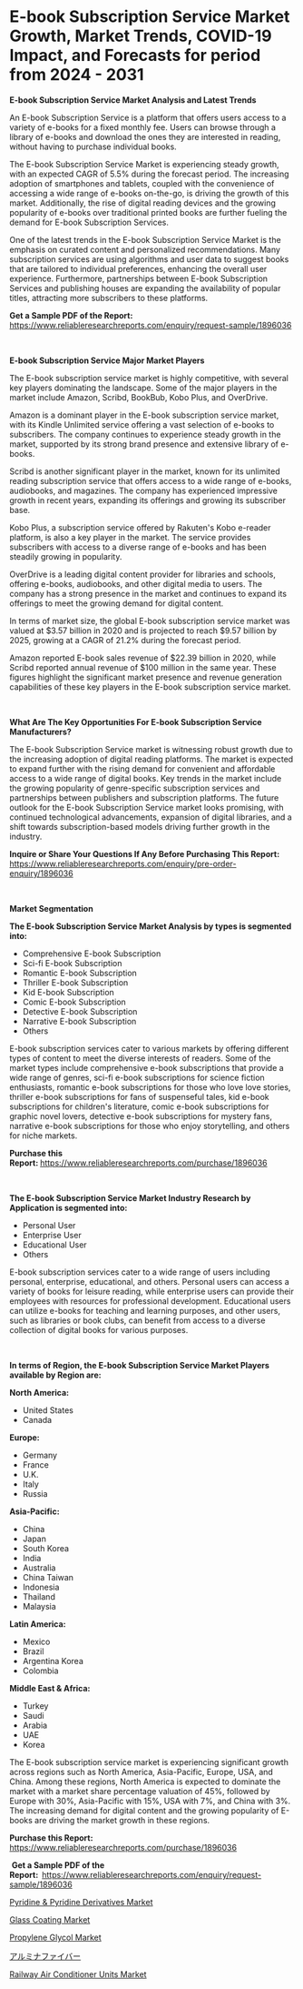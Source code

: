 <p><h1>E-book Subscription Service Market Growth, Market Trends, COVID-19 Impact, and Forecasts for period from 2024 - 2031</h1></p><p><strong>E-book Subscription Service Market Analysis and Latest Trends</strong></p>
<p><p>An E-book Subscription Service is a platform that offers users access to a variety of e-books for a fixed monthly fee. Users can browse through a library of e-books and download the ones they are interested in reading, without having to purchase individual books.</p><p>The E-book Subscription Service Market is experiencing steady growth, with an expected CAGR of 5.5% during the forecast period. The increasing adoption of smartphones and tablets, coupled with the convenience of accessing a wide range of e-books on-the-go, is driving the growth of this market. Additionally, the rise of digital reading devices and the growing popularity of e-books over traditional printed books are further fueling the demand for E-book Subscription Services.</p><p>One of the latest trends in the E-book Subscription Service Market is the emphasis on curated content and personalized recommendations. Many subscription services are using algorithms and user data to suggest books that are tailored to individual preferences, enhancing the overall user experience. Furthermore, partnerships between E-book Subscription Services and publishing houses are expanding the availability of popular titles, attracting more subscribers to these platforms.</p></p>
<p><strong>Get a Sample PDF of the Report:&nbsp;</strong> <a href="https://www.reliableresearchreports.com/enquiry/request-sample/1896036">https://www.reliableresearchreports.com/enquiry/request-sample/1896036</a></p>
<p>&nbsp;</p>
<p><strong>E-book Subscription Service Major Market Players</strong></p>
<p><p>The E-book subscription service market is highly competitive, with several key players dominating the landscape. Some of the major players in the market include Amazon, Scribd, BookBub, Kobo Plus, and OverDrive.</p><p>Amazon is a dominant player in the E-book subscription service market, with its Kindle Unlimited service offering a vast selection of e-books to subscribers. The company continues to experience steady growth in the market, supported by its strong brand presence and extensive library of e-books.</p><p>Scribd is another significant player in the market, known for its unlimited reading subscription service that offers access to a wide range of e-books, audiobooks, and magazines. The company has experienced impressive growth in recent years, expanding its offerings and growing its subscriber base.</p><p>Kobo Plus, a subscription service offered by Rakuten's Kobo e-reader platform, is also a key player in the market. The service provides subscribers with access to a diverse range of e-books and has been steadily growing in popularity.</p><p>OverDrive is a leading digital content provider for libraries and schools, offering e-books, audiobooks, and other digital media to users. The company has a strong presence in the market and continues to expand its offerings to meet the growing demand for digital content.</p><p>In terms of market size, the global E-book subscription service market was valued at $3.57 billion in 2020 and is projected to reach $9.57 billion by 2025, growing at a CAGR of 21.2% during the forecast period.</p><p>Amazon reported E-book sales revenue of $22.39 billion in 2020, while Scribd reported annual revenue of $100 million in the same year. These figures highlight the significant market presence and revenue generation capabilities of these key players in the E-book subscription service market.</p></p>
<p>&nbsp;</p>
<p><strong>What Are The Key Opportunities For E-book Subscription Service Manufacturers?</strong></p>
<p><p>The E-book Subscription Service market is witnessing robust growth due to the increasing adoption of digital reading platforms. The market is expected to expand further with the rising demand for convenient and affordable access to a wide range of digital books. Key trends in the market include the growing popularity of genre-specific subscription services and partnerships between publishers and subscription platforms. The future outlook for the E-book Subscription Service market looks promising, with continued technological advancements, expansion of digital libraries, and a shift towards subscription-based models driving further growth in the industry.</p></p>
<p><strong>Inquire or Share Your Questions If Any Before Purchasing This Report:</strong> <a href="https://www.reliableresearchreports.com/enquiry/pre-order-enquiry/1896036">https://www.reliableresearchreports.com/enquiry/pre-order-enquiry/1896036</a></p>
<p>&nbsp;</p>
<p><strong>Market Segmentation</strong></p>
<p><strong>The E-book Subscription Service Market Analysis by types is segmented into:</strong></p>
<p><ul><li>Comprehensive E-book Subscription</li><li>Sci-fi E-book Subscription</li><li>Romantic E-book Subscription</li><li>Thriller E-book Subscription</li><li>Kid E-book Subscription</li><li>Comic E-book Subscription</li><li>Detective E-book Subscription</li><li>Narrative E-book Subscription</li><li>Others</li></ul></p>
<p><p>E-book subscription services cater to various markets by offering different types of content to meet the diverse interests of readers. Some of the market types include comprehensive e-book subscriptions that provide a wide range of genres, sci-fi e-book subscriptions for science fiction enthusiasts, romantic e-book subscriptions for those who love love stories, thriller e-book subscriptions for fans of suspenseful tales, kid e-book subscriptions for children's literature, comic e-book subscriptions for graphic novel lovers, detective e-book subscriptions for mystery fans, narrative e-book subscriptions for those who enjoy storytelling, and others for niche markets.</p></p>
<p><strong>Purchase this Report:&nbsp;</strong><a href="https://www.reliableresearchreports.com/purchase/1896036">https://www.reliableresearchreports.com/purchase/1896036</a></p>
<p>&nbsp;</p>
<p><strong>The E-book Subscription Service Market Industry Research by Application is segmented into:</strong></p>
<p><ul><li>Personal User</li><li>Enterprise User</li><li>Educational User</li><li>Others</li></ul></p>
<p><p>E-book subscription services cater to a wide range of users including personal, enterprise, educational, and others. Personal users can access a variety of books for leisure reading, while enterprise users can provide their employees with resources for professional development. Educational users can utilize e-books for teaching and learning purposes, and other users, such as libraries or book clubs, can benefit from access to a diverse collection of digital books for various purposes.</p></p>
<p>&nbsp;</p>
<p><strong>In terms of Region, the E-book Subscription Service Market Players available by Region are:</strong></p>
<p>
    <p> <strong> North America: </strong>
        <ul>
            <li>United States</li>
            <li>Canada</li>
        </ul>
        </p> 
    <p> <strong> Europe: </strong>
        <ul>
            <li>Germany</li>
            <li>France</li>
            <li>U.K.</li>
            <li>Italy</li>
            <li>Russia</li>
        </ul>
        </p> 
    <p> <strong> Asia-Pacific: </strong>
        <ul>
            <li>China</li>
            <li>Japan</li>
            <li>South Korea</li>
            <li>India</li>
            <li>Australia</li>
            <li>China Taiwan</li>
            <li>Indonesia</li>
            <li>Thailand</li>
            <li>Malaysia</li>
        </ul>
        </p> 
    <p> <strong> Latin America: </strong>
        <ul>
            <li>Mexico</li>
            <li>Brazil</li>
            <li>Argentina Korea</li>
            <li>Colombia</li>
        </ul>
        </p> 
    <p> <strong> Middle East & Africa: </strong>
        <ul>
            <li>Turkey</li>
            <li>Saudi</li>
            <li>Arabia</li>
            <li>UAE</li>
            <li>Korea</li>
        </ul>
    </p>
    </p>
<p><p>The E-book subscription service market is experiencing significant growth across regions such as North America, Asia-Pacific, Europe, USA, and China. Among these regions, North America is expected to dominate the market with a market share percentage valuation of 45%, followed by Europe with 30%, Asia-Pacific with 15%, USA with 7%, and China with 3%. The increasing demand for digital content and the growing popularity of E-books are driving the market growth in these regions.</p></p>
<p><strong>Purchase this Report: </strong><a href="https://www.reliableresearchreports.com/purchase/1896036">https://www.reliableresearchreports.com/purchase/1896036</a></p>
<p>&nbsp;<strong>Get a Sample PDF of the Report:&nbsp;&nbsp;</strong><a href="https://www.reliableresearchreports.com/enquiry/request-sample/1896036">https://www.reliableresearchreports.com/enquiry/request-sample/1896036</a></p>
<p><strong></strong></p>
<p><p><a href="https://view.publitas.com/reportprime-1/pyridine-pyridine-derivatives-market-research-report-forecasted-for-period-from-2024-2031-by-market-type-market-application-and-region/">Pyridine & Pyridine Derivatives Market</a></p><p><a href="https://glittery-fuchsia-86a.notion.site/Glass-Coating-Market-A-Comprehensive-Report-of-its-Market-Share-Growth-Trends-2024-2031-2f3a36868cd949b0b26a5d28a0c3ca7f">Glass Coating Market</a></p><p><a href="https://view.publitas.com/reportprime-1/propylene-glycol-market-size-evaluating-its-market-trends-growth-and-projections-2024-2031/">Propylene Glycol Market</a></p><p><a href="https://medium.com/@denizaktekin/%E3%82%A2%E3%83%AB%E3%83%9F%E3%83%8A%E7%B9%8A%E7%B6%AD%E5%B8%82%E5%A0%B4%E3%81%AE%E5%88%86%E6%9E%90-%E3%82%B0%E3%83%AD%E3%83%BC%E3%83%90%E3%83%AB%E7%94%A3%E6%A5%AD%E3%81%AE%E5%B1%95%E6%9C%9B%E3%81%A8%E4%BA%88%E6%B8%AC-2024%E5%B9%B4%E3%81%8B%E3%82%892031%E5%B9%B4-a08c1aeb38df">アルミナファイバー</a></p><p><a href="https://bubble-tree-ea4.notion.site/Railway-Air-Conditioner-Units-Market-Offer-Valuable-Insights-into-Market-Size-Market-Share-Market--170d438c10e44360a7fafe974337a7ec">Railway Air Conditioner Units Market</a></p></p>